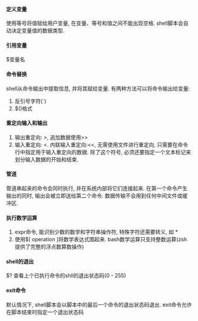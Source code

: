 #### 定义变量
使用等号将值赋给用户变量, 在变量、等号和值之间不能出现空格. shell脚本会自动决定变量值的数据类型.
#### 引用变量
$变量名
#### 命令替换
shell从命令输出中提取信息, 并将其赋给变量. 有两种方法可以将命令输出给变量: 
1. 反引号字符(`)
2. $()格式

#### 重定向输入和输出
1. 输出重定向: >, 追加数据使用>>  
2. 输入重定向: <. 内联输入重定向:<<, 无需使用文件进行重定向, 只需要在命令行中指定用于输入重定向的数据. 除了这个符号, 必须还要指定一个文本标记来划分输入数据的开始和结束.

#### 管道
管道串起来的命令会同时执行, 并在系统内部将它们连接起来. 在第一个命令产生输出的同时, 输出会被立即送给第二个命令. 数据传输不会用到任何中间文件或缓冲区.

#### 执行数学运算
1. expr命令, 能识别少数的数学和字符串操作符, 特殊字符还需要转义, 如 *
2. 使用$[ operation ]将数学表达式围起来. bash数学运算只支持整数运算(zsh提供了完整的浮点数算数操作)


#### shell的退出
$? 查看上个已执行命令的shll的退出状态码(0 - 255)

#### exit命令
默认情况下, shell脚本会以脚本中的最后一个命令的退出状态码退出. exit命令允许在脚本结束时指定一个退出状态码
